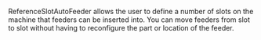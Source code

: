 ReferenceSlotAutoFeeder allows the user to define a number of slots on the machine that feeders can be inserted into. You can move feeders from slot to slot without having to reconfigure the part or location of the feeder.


